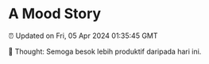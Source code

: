 # A Mood Story

⏰ Updated on Fri, 05 Apr 2024 01:35:45 GMT

💭 Thought: Semoga besok lebih produktif daripada hari ini.

